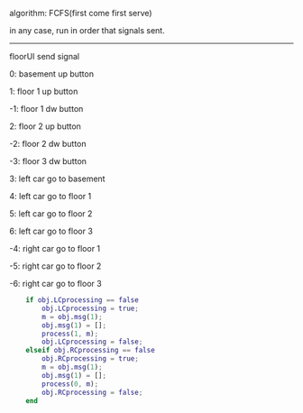 algorithm: FCFS(first come first serve)

in any case, run in order that signals sent.

---

floorUI send signal

0: basement up button

1: floor 1 up button

-1: floor 1 dw button

2: floor 2 up button

-2: floor 2 dw button

-3: floor 3 dw button



3: left car go to basement

4: left car go to floor 1

5: left car go to floor 2

6: left car go to floor 3



-4: right car go to floor 1

-5: right car go to floor 2

-6: right car go to floor 3

```matlab
    if obj.LCprocessing == false
		obj.LCprocessing = true;
    	m = obj.msg(1);
    	obj.msg(1) = [];
		process(1, m);
		obj.LCprocessing = false;
	elseif obj.RCprocessing == false
    	obj.RCprocessing = true;
        m = obj.msg(1);
        obj.msg(1) = [];
        process(0, m);
        obj.RCprocessing = false;
	end
```

